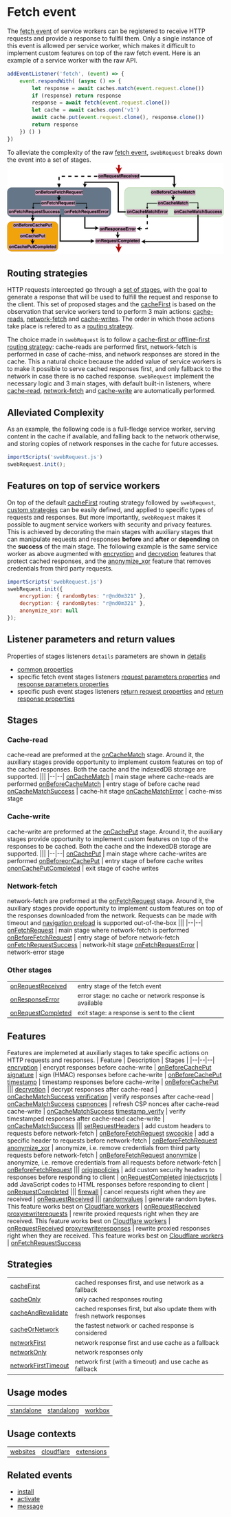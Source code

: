 # Fetch event
The [fetch event](https://developer.mozilla.org/en-US/docs/Web/API/FetchEvent) of service workers can be registered to receive HTTP requests and provide a response to fullfil them. Only a single instance of this event is allowed per service worker, which makes it difficult to implement custom features on top of the raw fetch event. Here is an example of a service worker with the raw API.
```javascript
addEventListener('fetch', (event) => {
    event.respondWith( (async () => {
        let response = await caches.match(event.request.clone())
        if (response) return response
        response = await fetch(event.request.clone())
        let cache = await caches.open('v1')
        await cache.put(event.request.clone(), response.clone())
        return response
    }) () )
})
```

To alleviate the complexity of the raw [fetch event](https://developer.mozilla.org/en-US/docs/Web/API/ServiceWorkerGlobalScope/fetch_event), `swebRequest` breaks down the event into a set of stages.  
![Stages for the fetch event](../images/fetchstages.png)

## Routing strategies
HTTP requests intercepted go through a [set of stages](#stages), with the goal to generate a response that will be used to fulfill the request and response to the client. This set of proposed stages and the [cacheFirst](../strategies/cacheFirst.md) is based on the observation that service workers tend to perform 3 main actions: [cache-reads](#cache-read), [network-fetch](#network-fetch)  and [cache-writes](#cache-write). 
The order in which those actions take place is refered to as a [routing strategy](https://web.dev/offline-cookbook/). 

The choice made in `swebRequest` is to follow a [cache-first or offline-first routing strategy](https://web.dev/offline-cookbook/#cache-falling-back-to-network): cache-reads are performed first, network-fetch is performed in case of cache-miss, and network responses are stored in the cache. This a natural choice because the added value of service workers is to make it possible to serve cached responses first, and only fallback to the network in case there is no cached response. `swebRequest` implement the necessary logic and 3 main stages, with default built-in listeners, where [cache-read](#cache-read), [network-fetch](#network-fetch) and [cache-write](#cache-write) are automatically performed.  

## Alleviated Complexity
As an example, the following code is a full-fledge service worker, serving content in the cache if available, and falling back to the network otherwise, and storing copies of network responses in the cache for future accesses. 
```javascript
importScripts('swebRequest.js')
swebRequest.init();
```

## Features on top of service workers
On top of the default [cacheFirst](../strategies/cacheFirst.md) routing strategy followed by `swebRequest`, [custom strategies](#strategies) can be easily defined, and applied to specific types of requests and responses. But more importantly, `swebRequest` makes it possible to augment service workers with security and privacy features. This is achieved by decorating the main stages with auxiliary stages that can manipulate requests and responses **before** and **after** or **depending** on the **success** of the main stage. The following example is the same service worker as above augmented with [encryption](../features/encryption.md) and [decryption](../features/encryption.md) features that protect cached responses, and the [anonymize_xor](../features/anonymize_xor.md) feature that removes credentials from third party requests. 

```javascript
importScripts('swebRequest.js')
swebRequest.init({
    encryption: { randomBytes: "r@nd0m321" },
    decryption: { randomBytes: "r@nd0m321" },
    anonymize_xor: null
});
```



## Listener parameters and return values
Properties of stages listeners `details` parameters are shown in [details](../details.md)
- [common properties](../details.md#all-events-properties)
- specific fetch event stages listeners [request parameters properties](../details.md#request-object-specific-properties) and [response parameters properties](../details.md#response-objects-specific-properties)
- specific push event stages listeners [return request properties](../details.md#return-request-object-specific-properties) and [return response properties](../details.md#return-response-objects-specific-properties)

## Stages

### Cache-read
cache-read are preformed at the [onCacheMatch](../stages/onCacheMatch.md) stage. Around it, the auxiliary stages provide opportunity to implement custom features on top of the cached responses. Both the cache and the indexedDB storage are supported. 
|||
|--|--|
[onCacheMatch](../stages/onCacheMatch.md) | main stage where cache-reads are performed
[onBeforeCacheMatch](../stages/onBeforeCacheMatch.md) | entry stage of before cache read
[onCacheMatchSuccess](../stages/onCacheMatchSuccess.md) | cache-hit stage
[onCacheMatchError](../stages/onCacheMatchError.md) | cache-miss stage

### Cache-write
cache-write are preformed at the [onCachePut](../stages/onCachePut.md) stage.
Around it, the auxiliary stages provide opportunity to implement custom features on top of the responses to be cached. Both the cache and the indexedDB storage are supported. 
|||
|--|--|
[onCachePut](../stages/onCachePut.md) | main stage where cache-writes are performed
[onBeforeonCachePut](../stages/onBeforeonCachePut.md) | entry stage of before cache writes
[ononCachePutCompleted](../stages/ononCachePutCompleted.md) | exit stage of cache writes

### Network-fetch
network-fetch are preformed at the [onFetchRequest](../stages/onFetchRequest.md) stage. 
Around it, the auxiliary stages provide opportunity to implement custom features on top of the responses downloaded from the network. Requests can be made with timeout and [navigation preload](../features/navigationPreload.md) is supported out-of-the-box
|||
|--|--|
[onFetchRequest](../stages/onFetchRequest.md) | main stage where network-fetch is performed
[onBeforeFetchRequest](../stages/onBeforeCacheMatch.md) | entry stage of before network-fetch
[onFetchRequestSuccess](../stages/onFetchRequestSuccess.md) | network-hit stage
[onFetchRequestError](../stages/onFetchRequestError.md) | network-error stage

### Other stages 
|||
|--|--|
[onRequestReceived](../stages/onRequestReceived.md) | entry stage of the fetch event
[onResponseError](../stages/onResponseError.md) | error stage: no cache or network response is available 
[onRequestCompleted](../stages/onRequestCompleted.md) | exit stage: a response is sent to the client


## Features
Features are implemeted at auxiliarly stages to take specific actions on HTTP requests and responses. 
| Feature | Description | Stages |
|--|--|--|
[encryption](../features/encryption.md) | encrypt responses before cache-write | [onBeforeCachePut](../stages/onBeforeCachePut.md)
[signature](../features/signature.md) | sign (HMAC) responses before cache-write | [onBeforeCachePut](../stages/onBeforeCachePut.md)
[timestamp](../features/timestamp.md) | timestamp responses before cache-write | [onBeforeCachePut](../stages/onBeforeCachePut.md)
|||
[decryption](../features/decryption.md) | decrypt responses after cache-read | [onCacheMatchSuccess](../stages/onCacheMatchSuccess.md)
[verification](../features/verification.md) | verify responses after cache-read | [onCacheMatchSuccess](../stages/onCacheMatchSuccess.md)
[cspnonces](../features/cspnonces.md) | refresh CSP nonces after cache-read cache-write | [onCacheMatchSuccess](../stages/onCacheMatchSuccess.md)
[timestamp_verify](../features/timestamp_verify.md) | verify timestamped responses after cache-read cache-write | [onCacheMatchSuccess](../stages/onCacheMatchSuccess.md)
|||
[setRequestHeaders](../features/setRequestHeaders.md) | add custom headers to requests before network-fetch | [onBeforeFetchRequest](../stages/onBeforeFetchRequest.md)
[swcookie](../features/swcookie.md) | add a specific header to requests before network-fetch | [onBeforeFetchRequest](../stages/onBeforeFetchRequest.md)
[anonymize_xor](../features/anonymize_xor.md) | anonymize, i.e. remove credentials from third party requests before network-fetch | [onBeforeFetchRequest](../stages/onBeforeFetchRequest.md)
[anonymize](../features/anonymize_xor.md) | anonymize, i.e. remove credentials from all requests before network-fetch | [onBeforeFetchRequest](../stages/onBeforeFetchRequest.md)
|||
[originpolicies](../features/originpolicies.md) | add custom security headers to responses before responding to client | [onRequestCompleted](../stages/onRequestCompleted.md)
[injectscripts](../features/injectscripts.md) | add JavaScript codes to HTML responses before responding to client | [onRequestCompleted](../stages/onRequestCompleted.md)
|||
[firewall](../features/firewall.md) | cancel requests right when they are received | [onRequestReceived](../stages/onRequestReceived.md)
|||
[randomvalues](../features/randomvalues.md) | generate random bytes. This feature works best on [Cloudflare workers](../contexts/cloudflare.md) | [onRequestReceived](../stages/onRequestReceived.md)
[proxyrewriterequests](../features/proxyrewriterequests) | rewrite proxied requests right when they are received. This feature works best on [Cloudflare workers](../contexts/cloudflare.md) | [onRequestReceived](../stages/onRequestReceived.md)
[proxyrewriteresponses](../features/proxyrewriteresponses) | rewrite proxied responses right when they are received. This feature works best on [Cloudflare workers](../contexts/cloudflare.md) | [onFetchRequestSuccess](../stages/onFetchRequestSuccess.md)



## Strategies
|||
|--|--|
[cacheFirst](../strategies/cacheFirst.md) | cached responses first, and use network as a fallback
[cacheOnly](../strategies/cacheOnly.md) | only cached responses routing
[cacheAndRevalidate](../strategies/cacheAndRevalidate.md) | cached responses first, but also update them with fresh network responses
[cacheOrNetwork](../strategies/cacheOrNetwork.md) | the fastest network or cached response is considered
[networkFirst](../strategies/networkFirst.md) | network response first and use cache as a fallback
[networkOnly](../strategies/networkOnly.md) | network responses only
[networkFirstTimeout](../strategies/networkFirstTimeout.md) | network first (with a timeout) and use cache as fallback

## Usage modes
||||
|--|--|--|
[standalone](../modes/standalone.md) | [standalong](../modes/standalong.md) | [workbox](../modes/workbox.md)

## Usage contexts
||||
|--|--|--|
[websites](../contexts/websites.md) | [cloudflare](../contexts/cloudflare.md) | [extensions](../contexts/extensions.md) | [wordpress](../contexts/wordpress.md)


## Related events
- [install](install.md)
- [activate](activate.md)
- [message](message.md)
